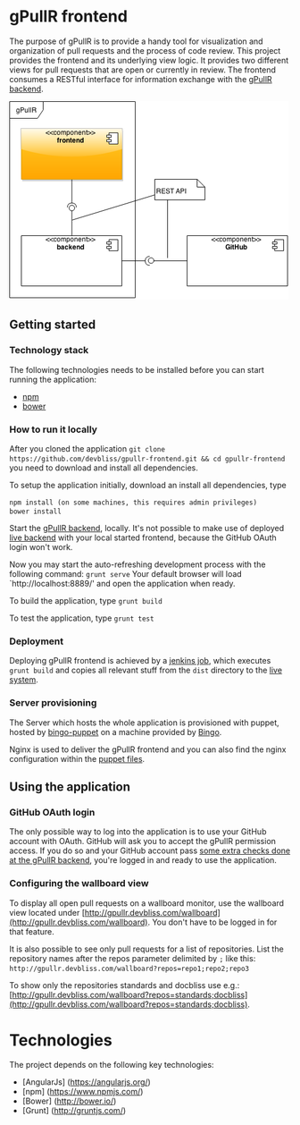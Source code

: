 # gPullR frontend
The purpose of gPullR is to provide a handy tool for visualization and organization of pull requests and the process of code review. This project provides the frontend and its underlying view logic. It provides two different views for pull requests that are open or currently in review. The frontend consumes a RESTful interface for information exchange with the [gPullR backend](https://github.com/devbliss/gpullr-backend/blob/master/README.md).

![components](/docs/components.png)

## Getting started
### Technology stack
The following technologies needs to be installed before you can start running the application:

  * [npm](https://www.npmjs.com/)
  * [bower](http://bower.io/)

### How to run it locally
After you cloned the application `git clone https://github.com/devbliss/gpullr-frontend.git && cd gpullr-frontend` you need to download and install all dependencies.

To setup the application initially, download an install all dependencies, type
```
npm install (on some machines, this requires admin privileges)
bower install
```

Start the [gPullR backend](https://github.com/devbliss/gpullr-backend/blob/master/README.md#how-to-run-it-locally), locally. It's not possible to make use of deployed [live backend](http://gpullr.devbliss.com) with your local started frontend, because the GitHub OAuth login won't work.

Now you may start the auto-refreshing development process with the following command:
`grunt serve`
Your default browser will load `http://localhost:8889/' and open the application when ready.

To build the application, type
`grunt build`

To test the application, type
`grunt test`

### Deployment
Deploying gPullR frontend is achieved by a [jenkins job](http://jenkins.devbliss.com/view/gPullR/job/gPullR-frontend-build/), which executes `grunt build` and copies all relevant stuff from the `dist` directory to the [live system](http://gpullr.devbliss.com/).

### Server provisioning
The Server which hosts the whole application is provisioned with puppet, hosted by [bingo-puppet](https://github.com/devbliss/bingo-puppet/tree/master/modules/gpullr) on a machine provided by [Bingo](http://staging.bingo.devbliss.com/instances).

Nginx is used to deliver the gPullR frontend and you can also find the nginx configuration within the [puppet files](https://github.com/devbliss/bingo-puppet/blob/master/modules/gpullr/files/gpullr_nginx_conf.erb).

## Using the application
### GitHub OAuth login
The only possible way to log into the application is to use your GitHub account with OAuth. GitHub will ask you to accept the gPullR permission access. If you do so and your GitHub account pass [some extra checks done at the gPullR backend](https://github.com/devbliss/gpullr-backend/blob/master/README.md#using-the-application), you're logged in and ready to use the application.

### Configuring the wallboard view
To display all open pull requests on a wallboard monitor, use the wallboard view located under [http://gpullr.devbliss.com/wallboard](http://gpullr.devbliss.com/wallboard).
You don't have to be logged in for that feature.
 
It is also possible to see only pull requests for a list of repositories. List the repository names after the repos parameter delimited by `;` like this:
`http://gpullr.devbliss.com/wallboard?repos=repo1;repo2;repo3`

To show only the repositories standards and docbliss use e.g.: [http://gpullr.devbliss.com/wallboard?repos=standards;docbliss](http://gpullr.devbliss.com/wallboard?repos=standards;docbliss).

# Technologies
The project depends on the following key technologies:

* [AngularJs] (https://angularjs.org/)
* [npm] (https://www.npmjs.com/)
* [Bower] (http://bower.io/)
* [Grunt] (http://gruntjs.com/)
